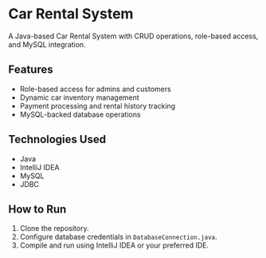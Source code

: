 # Car Rental System
A Java-based Car Rental System with CRUD operations, role-based access, and MySQL integration.

## Features
- Role-based access for admins and customers
- Dynamic car inventory management
- Payment processing and rental history tracking
- MySQL-backed database operations

## Technologies Used
- Java
- IntelliJ IDEA
- MySQL
- JDBC

## How to Run
1. Clone the repository.
2. Configure database credentials in `DatabaseConnection.java`.
3. Compile and run using IntelliJ IDEA or your preferred IDE.
